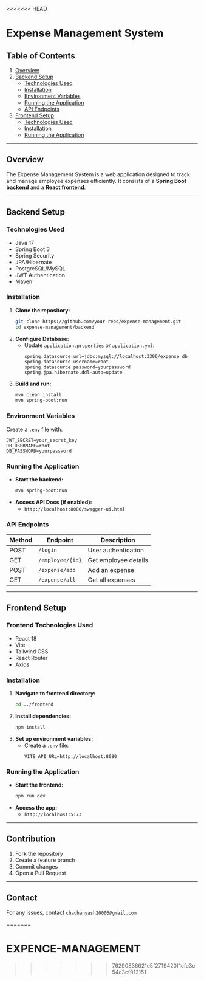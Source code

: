<<<<<<< HEAD
# Expense Management System

## Table of Contents
1. [Overview](#overview)
2. [Backend Setup](#backend-setup)
   - [Technologies Used](#technologies-used)
   - [Installation](#installation)
   - [Environment Variables](#environment-variables)
   - [Running the Application](#running-the-application)
   - [API Endpoints](#api-endpoints)
3. [Frontend Setup](#frontend-setup)
   - [Technologies Used](#frontend-technologies-used)
   - [Installation](#frontend-installation)
   - [Running the Application](#running-the-application)

---

## Overview
The Expense Management System is a web application designed to track and manage employee expenses efficiently. It consists of a **Spring Boot backend** and a **React frontend**.

---

## Backend Setup

### Technologies Used
- Java 17
- Spring Boot 3
- Spring Security
- JPA/Hibernate
- PostgreSQL/MySQL
- JWT Authentication
- Maven

### Installation
1. **Clone the repository:**
   ```bash
   git clone https://github.com/your-repo/expense-management.git
   cd expense-management/backend
   ```
2. **Configure Database:**
   - Update `application.properties` or `application.yml`:
     ```properties
     spring.datasource.url=jdbc:mysql://localhost:3306/expense_db
     spring.datasource.username=root
     spring.datasource.password=yourpassword
     spring.jpa.hibernate.ddl-auto=update
     ```
3. **Build and run:**
   ```bash
   mvn clean install
   mvn spring-boot:run
   ```

### Environment Variables
Create a `.env` file with:
```properties
JWT_SECRET=your_secret_key
DB_USERNAME=root
DB_PASSWORD=yourpassword
```

### Running the Application
- **Start the backend:**
  ```bash
  mvn spring-boot:run
  ```
- **Access API Docs (if enabled):**
  - `http://localhost:8080/swagger-ui.html`

### API Endpoints
| Method | Endpoint          | Description          |
|--------|------------------|----------------------|
| POST   | `/login`         | User authentication |
| GET    | `/employee/{id}` | Get employee details |
| POST   | `/expense/add`   | Add an expense      |
| GET    | `/expense/all`   | Get all expenses    |

---

## Frontend Setup

### Frontend Technologies Used
- React 18
- Vite
- Tailwind CSS
- React Router
- Axios

### Installation
1. **Navigate to frontend directory:**
   ```bash
   cd ../frontend
   ```
2. **Install dependencies:**
   ```bash
   npm install
   ```
3. **Set up environment variables:**
   - Create a `.env` file:
     ```
     VITE_API_URL=http://localhost:8080
     ```

### Running the Application
- **Start the frontend:**
  ```bash
  npm run dev
  ```
- **Access the app:**
  - `http://localhost:5173`

---

## Contribution
1. Fork the repository
2. Create a feature branch
3. Commit changes
4. Open a Pull Request


---

## Contact
For any issues, contact `chauhanyash20006@gmail.com`

=======
# EXPENCE-MANAGEMENT
>>>>>>> 76290836621e5f2719420f1cfe3e54c3cf912151
